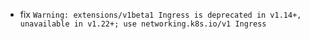 - fix `Warning: extensions/v1beta1 Ingress is deprecated in v1.14+, unavailable in v1.22+; use networking.k8s.io/v1 Ingress`
